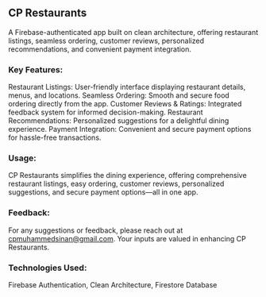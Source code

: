 ## CP Restaurants
A Firebase-authenticated app built on clean architecture, offering restaurant listings, seamless ordering, customer reviews, personalized recommendations, and convenient payment integration.

### Key Features:
Restaurant Listings: User-friendly interface displaying restaurant details, menus, and locations.
Seamless Ordering: Smooth and secure food ordering directly from the app.
Customer Reviews & Ratings: Integrated feedback system for informed decision-making.
Restaurant Recommendations: Personalized suggestions for a delightful dining experience.
Payment Integration: Convenient and secure payment options for hassle-free transactions.

### Usage:
CP Restaurants simplifies the dining experience, offering comprehensive restaurant listings, easy ordering, customer reviews, personalized suggestions, and secure payment options—all in one app.

### Feedback:
For any suggestions or feedback, please reach out at cpmuhammedsinan@gmail.com. Your inputs are valued in enhancing CP Restaurants.

### Technologies Used:
Firebase Authentication, Clean Architecture, Firestore Database

